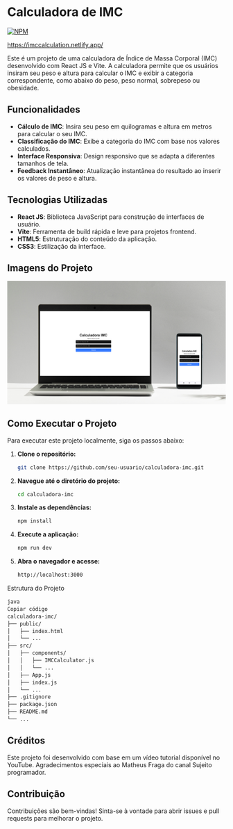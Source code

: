 # Calculadora de IMC
[![NPM](https://img.shields.io/npm/l/react)](https://github.com/Rodrigopcosta/Calcular-IMC/blob/main/LICENSE) 

https://imccalculation.netlify.app/

Este é um projeto de uma calculadora de Índice de Massa Corporal (IMC) desenvolvido com React JS e Vite. A calculadora permite que os usuários insiram seu peso e altura para calcular o IMC e exibir a categoria correspondente, como abaixo do peso, peso normal, sobrepeso ou obesidade.

## Funcionalidades

- **Cálculo de IMC**: Insira seu peso em quilogramas e altura em metros para calcular o seu IMC.
- **Classificação do IMC**: Exibe a categoria do IMC com base nos valores calculados.
- **Interface Responsiva**: Design responsivo que se adapta a diferentes tamanhos de tela.
- **Feedback Instantâneo**: Atualização instantânea do resultado ao inserir os valores de peso e altura.

## Tecnologias Utilizadas

- **React JS**: Biblioteca JavaScript para construção de interfaces de usuário.
- **Vite**: Ferramenta de build rápida e leve para projetos frontend.
- **HTML5**: Estruturação do conteúdo da aplicação.
- **CSS3**: Estilização da interface.

## Imagens do Projeto

![Calculadora de IMC no Computador](./src/assets/Calculadora.png)

## Como Executar o Projeto

Para executar este projeto localmente, siga os passos abaixo:

1. **Clone o repositório:**

   ```bash
   git clone https://github.com/seu-usuario/calculadora-imc.git

2. **Navegue até o diretório do projeto:**

   ```bash
   cd calculadora-imc

3. **Instale as dependências:**
     ```bash
   npm install

4. **Execute a aplicação:**
     ```bash
   npm run dev

5. **Abra o navegador e acesse:**
     ```bash
   http://localhost:3000


  Estrutura do Projeto
  ```bash
  java
  Copiar código
  calculadora-imc/
  ├── public/
  │   ├── index.html
  │   └── ...
  ├── src/
  │   ├── components/
  │   │   ├── IMCCalculator.js
  │   │   └── ...
  │   ├── App.js
  │   ├── index.js
  │   └── ...
  ├── .gitignore
  ├── package.json
  ├── README.md
  └── ...
```

## Créditos

Este projeto foi desenvolvido com base em um vídeo tutorial disponível no YouTube. Agradecimentos especiais ao Matheus Fraga do canal Sujeito programador.

## Contribuição

Contribuições são bem-vindas! Sinta-se à vontade para abrir issues e pull requests para melhorar o projeto.
